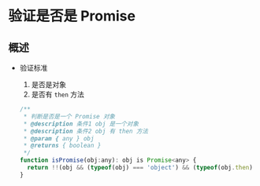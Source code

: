 # 验证是否是 Promise

## 概述

+ 验证标准

  1. 是否是对象
  2. 是否有 `then` 方法

  ```js
  /**
   * 判断是否是一个 Promise 对象
   * @description 条件1 obj 是一个对象
   * @description 条件2 obj 有 then 方法
   * @param { any } obj
   * @returns { boolean }
   */
  function isPromise(obj:any): obj is Promise<any> {
    return !!(obj && (typeof(obj) === 'object') && (typeof(obj.then) === 'function'));
  }
  ```
